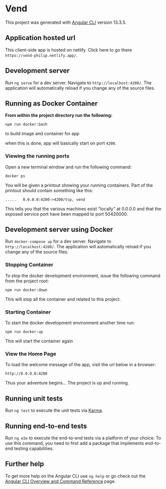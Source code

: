 # Vend

This project was generated with [Angular CLI](https://github.com/angular/angular-cli) version 13.3.5.

## Application hosted url

This client-side app is hosted on netlify. Click here to go there `https://vend-philip.netlify.app/`.


## Development server

Run `ng serve` for a dev server. Navigate to `http://localhost:4200/`. The application will automatically reload if you change any of the source files.

## Running as Docker Container

**From within the project directory run the following:**

```
npm run docker:bash
```

to build image and container for app

when this is done, app will basically start on port `4200`.

### Viewing the running ports

Open a new terminal window and run the following command:

```
docker ps
```

You will be given a printout showing your running containers. Part of the printout should contain something like this:

```
.....   0.0.0.0:4200->4200/tcp, vend

```

This tells you that the various machines exist "locally" at 0.0.0.0 and that the exposed service port have been mapped to port 50420000.

## Development server using Docker

Run `docker-compose up` for a dev server. Navigate to `http://localhost:4200/`. The application will automatically reload if you change any of the source files.

### Stopping Container

To stop the docker development environment, issue the following command from the project root:

```
npm run docker:down
```

This will stop all the container and related to this project.

### Starting Container

To start the docker development environment another time run:

```
npm run docker:up
```

This will start the container again

### View the Home Page

To load the welcome message of the app, visit the url below in a browser:

    http://0.0.0.0:4200

Thus your adventure begins... The project is up and running.

## Running unit tests

Run `ng test` to execute the unit tests via [Karma](https://karma-runner.github.io).

## Running end-to-end tests

Run `ng e2e` to execute the end-to-end tests via a platform of your choice. To use this command, you need to first add a package that implements end-to-end testing capabilities.

## Further help

To get more help on the Angular CLI use `ng help` or go check out the [Angular CLI Overview and Command Reference](https://angular.io/cli) page.
